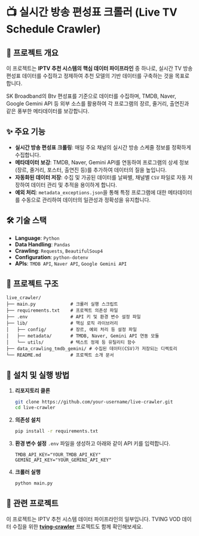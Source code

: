 
# 📺 실시간 방송 편성표 크롤러 (Live TV Schedule Crawler)

## 📖 프로젝트 개요

이 프로젝트는 **IPTV 추천 시스템의 핵심 데이터 파이프라인** 중 하나로, 실시간 TV 방송 편성표 데이터를 수집하고 정제하여 추천 모델의 기반 데이터를 구축하는 것을 목표로 합니다.

SK Broadband의 Btv 편성표를 기준으로 데이터를 수집하며, TMDB, Naver, Google Gemini API 등 외부 소스를 활용하여 각 프로그램의 장르, 줄거리, 출연진과 같은 풍부한 메타데이터를 보강합니다.

## ✨ 주요 기능

- **실시간 방송 편성표 크롤링**: 매일 주요 채널의 실시간 방송 스케줄 정보를 정확하게 수집합니다.
- **메타데이터 보강**: TMDB, Naver, Gemini API를 연동하여 프로그램의 상세 정보(장르, 줄거리, 포스터, 출연진 등)를 추가하여 데이터의 질을 높입니다.
- **자동화된 데이터 저장**: 수집 및 가공된 데이터를 날짜별, 채널별 `CSV` 파일로 자동 저장하여 데이터 관리 및 추적을 용이하게 합니다.
- **예외 처리**: `metadata_exceptions.json`을 통해 특정 프로그램에 대한 메타데이터를 수동으로 관리하여 데이터의 일관성과 정확성을 유지합니다.

## 🛠️ 기술 스택

- **Language**: `Python`
- **Data Handling**: `Pandas`
- **Crawling**: `Requests`, `BeautifulSoup4`
- **Configuration**: `python-dotenv`
- **APIs**: `TMDB API`, `Naver API`, `Google Gemini API`

## 📂 프로젝트 구조

```
live_crawler/
├── main.py             # 크롤러 실행 스크립트
├── requirements.txt    # 프로젝트 의존성 파일
├── .env                # API 키 및 환경 변수 설정 파일
├── lib/                # 핵심 로직 라이브러리
│   ├── config/         # 장르, 예외 처리 등 설정 파일
│   ├── metadata/       # TMDB, Naver, Gemini API 연동 모듈
│   └── utils/          # 텍스트 정제 등 유틸리티 함수
├── data_crawling_tmdb_gemini/ # 수집된 데이터(CSV)가 저장되는 디렉토리
└── README.md           # 프로젝트 소개 문서
```

## 🚀 설치 및 실행 방법

1.  **리포지토리 클론**
    ```bash
    git clone https://github.com/your-username/live-crawler.git
    cd live-crawler
    ```

2.  **의존성 설치**
    ```bash
    pip install -r requirements.txt
    ```

3.  **환경 변수 설정**
    `.env` 파일을 생성하고 아래와 같이 API 키를 입력합니다.
    ```
    TMDB_API_KEY="YOUR_TMDB_API_KEY"
    GEMINI_API_KEY="YOUR_GEMINI_API_KEY"
    ```

4.  **크롤러 실행**
    ```bash
    python main.py
    ```

## 🔗 관련 프로젝트

이 프로젝트는 IPTV 추천 시스템 데이터 파이프라인의 일부입니다. TVING VOD 데이터 수집을 위한 **[tving-crawler](https://github.com/your-username/tving-crawler)** 프로젝트도 함께 확인해보세요.
